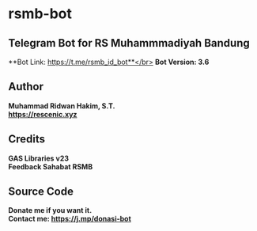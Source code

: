 # rsmb-bot

## Telegram Bot for RS Muhammmadiyah Bandung

**Bot Link: https://t.me/rsmb_id_bot**</br>
**Bot Version: 3.6**

## Author

**Muhammad Ridwan Hakim, S.T.**</br>
**https://rescenic.xyz**

## Credits

**GAS Libraries v23**</br>
**Feedback Sahabat RSMB**

## Source Code

**Donate me if you want it.**</br>
**Contact me: https://j.mp/donasi-bot**

